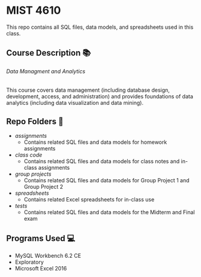 # MIST 4610
This repo contains all SQL files, data models, and spreadsheets used in this class.
## Course Description :books:
###### Data Managment and Analytics
This course covers data management (including database design, development, access, and administration) and provides foundations of data analytics (including data visualization and data mining).
## Repo Folders :file_folder:
- *assignments*
  - Contains related SQL files and data models for homework assignments
- *class code*
  - Contains related SQL files and data models for class notes and in-class assignments
- *group projects*
  - Contains related SQL files and data models for Group Project 1 and Group Project 2
- *spreadsheets*
  - Contains related Excel spreadsheets for in-class use
- *tests*
  - Contains related SQL files and data models for the Midterm and Final exam
## Programs Used :computer:
- MySQL Workbench 6.2 CE
- Exploratory
- Microsoft Excel 2016
